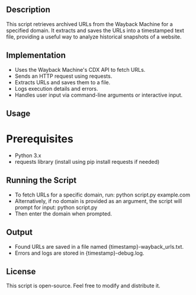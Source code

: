 ## Description

This script retrieves archived URLs from the Wayback Machine for a specified domain. It extracts and saves the URLs into a timestamped text file, providing a useful way to analyze historical snapshots of a website.

## Implementation
- Uses the Wayback Machine's CDX API to fetch URLs.
- Sends an HTTP request using requests.
- Extracts URLs and saves them to a file.
- Logs execution details and errors.
- Handles user input via command-line arguments or interactive input.

## Usage

# Prerequisites
- Python 3.x
- requests library (install using pip install requests if needed)

## Running the Script

- To fetch URLs for a specific domain, run:
  python script.py example.com
- Alternatively, if no domain is provided as an argument, the script will prompt for input:
  python script.py
- Then enter the domain when prompted.

## Output

- Found URLs are saved in a file named {timestamp}-wayback_urls.txt.
- Errors and logs are stored in {timestamp}-debug.log.

## License
This script is open-source. Feel free to modify and distribute it.

